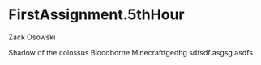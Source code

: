 # FirstAssignment.5thHour
Zack Osowski

Shadow of the colossus
Bloodborne
Minecraftfgedhg
sdfsdf
asgsg
asdfs
